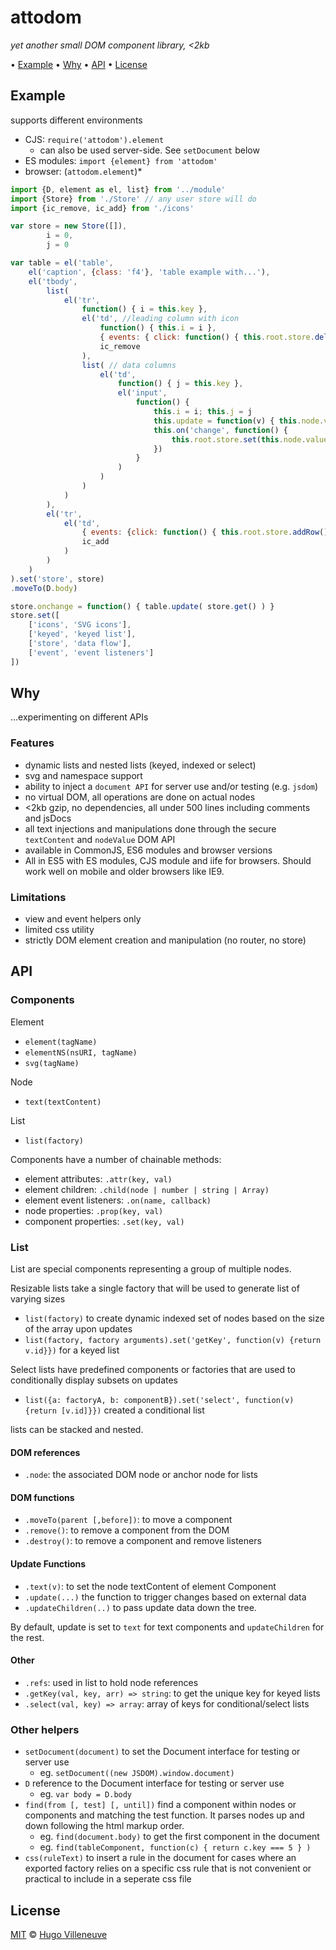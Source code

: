 <!-- markdownlint-disable MD004 MD007 MD010 MD012 MD041 MD022 MD024 MD032 MD036 -->

# attodom

*yet another small DOM component library, <2kb*

• [Example](#example) • [Why](#why) • [API](#api) • [License](#license)

## Example

supports different environments
* CJS: `require('attodom').element`
  * can also be used server-side. See `setDocument` below
* ES modules: `import {element} from 'attodom'`
* browser: (`attodom.element`)*

```javascript
import {D, element as el, list} from '../module'
import {Store} from './Store' // any user store will do
import {ic_remove, ic_add} from './icons'

var store = new Store([]),
		i = 0,
		j = 0

var table = el('table',
	el('caption', {class: 'f4'}, 'table example with...'),
	el('tbody',
		list(
			el('tr',
				function() { i = this.key },
				el('td', //leading column with icon
					function() { this.i = i },
					{ events: { click: function() { this.root.store.delRow(this.i) } } },
					ic_remove
				),
				list( // data columns
					el('td',
						function() { j = this.key },
						el('input',
							function() {
								this.i = i; this.j = j
								this.update = function(v) { this.node.value = v }
								this.on('change', function() {
									this.root.store.set(this.node.value, [this.i, this.j])
								})
							}
						)
					)
				)
			)
		),
		el('tr',
			el('td',
				{ events: {click: function() { this.root.store.addRow() } } },
				ic_add
			)
		)
	)
).set('store', store)
.moveTo(D.body)

store.onchange = function() { table.update( store.get() ) }
store.set([
	['icons', 'SVG icons'],
	['keyed', 'keyed list'],
	['store', 'data flow'],
	['event', 'event listeners']
])
```

## Why

...experimenting on different APIs


### Features

* dynamic lists and nested lists (keyed, indexed or select)
* svg and namespace support
* ability to inject a `document API` for server use and/or testing (e.g. `jsdom`)
* no virtual DOM, all operations are done on actual nodes
* <2kb gzip, no dependencies, all under 500 lines including comments and jsDocs
* all text injections and manipulations done through the secure `textContent` and `nodeValue` DOM API
* available in CommonJS, ES6 modules and browser versions
* All in ES5 with ES modules, CJS module and iife for browsers. Should work well on mobile and older browsers like IE9.


### Limitations

* view and event helpers only
* limited css utility
* strictly DOM element creation and manipulation (no router, no store)


## API

### Components

Element
* `element(tagName)`
* `elementNS(nsURI, tagName)`
* `svg(tagName)`

Node
* `text(textContent)`

List
* `list(factory)`

Components have a number of chainable methods:
* element attributes: `.attr(key, val)`
* element children: `.child(node | number | string | Array)`
* element event listeners: `.on(name, callback)`
* node properties: `.prop(key, val)`
* component properties: `.set(key, val)`


### List

List are special components representing a group of multiple nodes.

Resizable lists take a single factory that will be used to generate list of varying sizes
* `list(factory)` to create dynamic indexed set of nodes based on the size of the array upon updates
* `list(factory, factory arguments).set('getKey', function(v) {return v.id}})` for a keyed list

Select lists have predefined components or factories that are used to conditionally display subsets on updates
* `list({a: factoryA, b: componentB}).set('select', function(v) {return [v.id]}})` created a conditional list

lists can be stacked and nested.


#### DOM references

* `.node`: the associated DOM node or anchor node for lists

#### DOM functions

* `.moveTo(parent [,before])`: to move a component
* `.remove()`: to remove a component from the DOM
* `.destroy()`: to remove a component and remove listeners

#### Update Functions

* `.text(v)`: to set the node textContent of element Component
* `.update(...)` the function to trigger changes based on external data
* `.updateChildren(..)` to pass update data down the tree.

By default, update is set to `text` for text components and `updateChildren` for the rest.


#### Other

* `.refs`: used in list to hold node references
* `.getKey(val, key, arr) => string`: to get the unique key for keyed lists
* `.select(val, key) => array`: array of keys for conditional/select lists


### Other helpers
* `setDocument(document)` to set the Document interface for testing or server use
  * eg. `setDocument((new JSDOM).window.document)`
* `D` reference to the Document interface for testing or server use
  * eg. `var body = D.body`
* `find(from [, test] [, until])` find a component within nodes or components and matching the test function. It parses nodes up and down following the html markup order.
  * eg. `find(document.body)` to get the first component in the document
  * eg. `find(tableComponent, function(c) { return c.key === 5 } )`
* `css(ruleText)` to insert a rule in the document for cases where an exported factory relies on a specific css rule that is not convenient or practical to include in a seperate css file

## License

[MIT](http://www.opensource.org/licenses/MIT) © [Hugo Villeneuve](https://github.com/hville)
